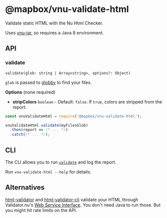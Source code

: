# @mapbox/vnu-validate-html

Validate static HTML with the Nu Html Checker.

Uses [vnu-jar](https://www.npmjs.com/package/vnu-jar), so requires a Java 8 environment.

## API

### validate

`validate(glob: string | Array<string>, options?: Object)`

`glob` is passed to [globby](https://github.com/sindresorhus/globby) to find your files.

**Options** (none required)

- **stripColors** `boolean` - Default: `false`.
  If `true`, colors are stripped from the report.

```js
const vnuValidateHtml = require('@mapbox/vnu-validate-html');

vnuValidateHtml.validate(myFilesGlob)
  .then(report => /* ... */)
  .catch(/* ... */);
```

## CLI

The CLI allows you to run [`validate`](#validate) and log the report.

Run `vnu-validate-html --help` for details.

## Alternatives

[html-validator](https://github.com/zrrrzzt/html-validator) and [html-validator-cli](https://github.com/zrrrzzt/html-validator-cli) validate your HTML through Validator.nu's [Web Service Interface](https://github.com/validator/validator/wiki/Service-%C2%BB-HTTP-interface).
You don't need Java to run those.
But you might hit rate limits on the API.
